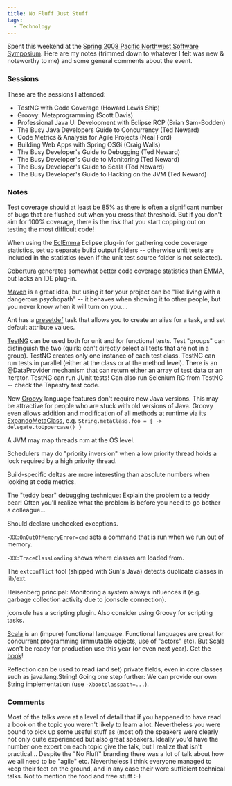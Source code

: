 ```yaml
---
title: No Fluff Just Stuff
tags:
  - Technology
---
```


Spent this weekend at the [Spring 2008 Pacific Northwest Software Symposium](https://nofluffjuststuff.com/conference/seattle/2008/04/home). Here are my notes (trimmed down to whatever I felt was new & noteworthy to me) and some general comments about the event.

### Sessions

These are the sessions I attended:

  * TestNG with Code Coverage (Howard Lewis Ship)
  * Groovy: Metaprogramming (Scott Davis)
  * Professional Java UI Development with Eclipse RCP (Brian Sam-Bodden)
  * The Busy Java Developers Guide to Concurrency (Ted Neward)
  * Code Metrics & Analysis for Agile Projects (Neal Ford)
  * Building Web Apps with Spring OSGi (Craig Walls)
  * The Busy Developer's Guide to Debugging (Ted Neward)
  * The Busy Developer's Guide to Monitoring (Ted Neward)
  * The Busy Developer's Guide to Scala (Ted Neward)
  * The Busy Developer's Guide to Hacking on the JVM (Ted Neward)

### Notes

Test coverage should at least be 85% as there is often a significant number of bugs that are flushed out when you cross that threshold. But if you don't aim for 100% coverage, there is the risk that you start copping out on testing the most difficult code!

When using the [EclEmma](http://www.eclemma.org/) Eclipse plug-in for gathering code coverage statistics, set up separate build output folders -- otherwise unit tests are included in the statistics (even if the unit test source folder is not selected).

[Cobertura](http://cobertura.sourceforge.net/) generates somewhat better code coverage statistics than [EMMA](http://emma.sourceforge.net/), but lacks an IDE plug-in.

[Maven](http://maven.apache.org/) is a great idea, but using it for your project can be "like living with a dangerous psychopath" -- it behaves when showing it to other people, but you never know when it will turn on you....

Ant has a [presetdef](http://ant.apache.org/manual/CoreTasks/presetdef.html) task that allows you to create an alias for a task, and set default attribute values.

[TestNG](http://testng.org/doc/) can be used both for unit and for functional tests. Test "groups" can distinguish the two (quirk: can't directly select all tests that are not in a group). TestNG creates only one instance of each test class. TestNG can run tests in parallel (either at the class or at the method level). There is an @DataProvider mechanism that can return either an array of test data or an iterator. TestNG can run JUnit tests! Can also run Selenium RC from TestNG -- check the Tapestry test code.

New [Groovy](http://groovy.codehaus.org/) language features don't require new Java versions. This may be attractive for people who are stuck with old versions of Java. Groovy even allows addition and modification of all methods at runtime via its [ExpandoMetaClass](http://groovy.codehaus.org/ExpandoMetaClass), e.g. `String.metaClass.foo = { -> delegate.toUppercase() }`

A JVM may map threads n:m at the OS level.

Schedulers may do "priority inversion" when a low priority thread holds a lock required by a high priority thread.

Build-specific deltas are more interesting than absolute numbers when looking at code metrics.

The "teddy bear" debugging technique: Explain the problem to a teddy bear! Often you'll realize what the problem is before you need to go bother a colleague...

Should declare unchecked exceptions.

`-XX:OnOutOfMemoryError=cmd` sets a command that is run when we run out of memory.

`-XX:TraceClassLoading` shows where classes are loaded from.

The `extconflict` tool (shipped with Sun's Java) detects duplicate classes in lib/ext.

Heisenberg principal: Monitoring a system always influences it (e.g. garbage collection activity due to jconsole connection).

jconsole has a scripting plugin. Also consider using Groovy for scripting tasks.

[Scala](http://www.scala-lang.org/) is an (impure) functional language. Functional languages are great for concurrent programming (immutable objects, use of "actors" etc). But Scala won't be ready for production use this year (or even next year). Get the [book](http://www.artima.com/shop/forsale)!

Reflection can be used to read (and set) private fields, even in core classes such as java.lang.String! Going one step further: We can provide our own String implementation (use `-Xbootclasspath=...`).

### Comments

Most of the talks were at a level of detail that if you happened to have read a book on the topic you weren't likely to learn a lot. Nevertheless you were bound to pick up some useful stuff as (most of) the speakers were clearly not only quite experienced but also great speakers. Ideally you'd have the number one expert on each topic give the talk, but I realize that isn't practical... Despite the "No Fluff" branding there was a lot of talk about how we all need to be "agile" etc. Nevertheless I think everyone managed to keep their feet on the ground, and in any case their were sufficient technical talks. Not to mention the food and free stuff :-)

